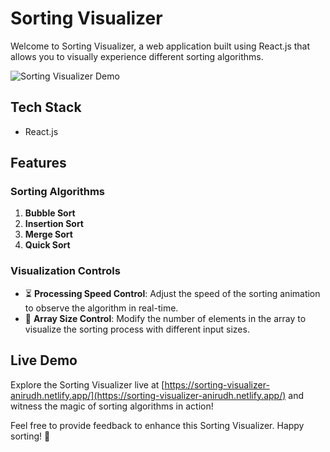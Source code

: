 # Sorting Visualizer

Welcome to Sorting Visualizer, a web application built using React.js that allows you to visually experience different sorting algorithms. 

![Sorting Visualizer Demo](public/demo.gif)

## Tech Stack
- React.js

## Features

### Sorting Algorithms
1. **Bubble Sort**
2. **Insertion Sort**
3. **Merge Sort**
4. **Quick Sort**

### Visualization Controls
- ⏳ **Processing Speed Control**: Adjust the speed of the sorting animation to observe the algorithm in real-time.
- 📏 **Array Size Control**: Modify the number of elements in the array to visualize the sorting process with different input sizes.

## Live Demo
Explore the Sorting Visualizer live at [https://sorting-visualizer-anirudh.netlify.app/](https://sorting-visualizer-anirudh.netlify.app/) and witness the magic of sorting algorithms in action!

Feel free to provide feedback to enhance this Sorting Visualizer. Happy sorting! 🚀

